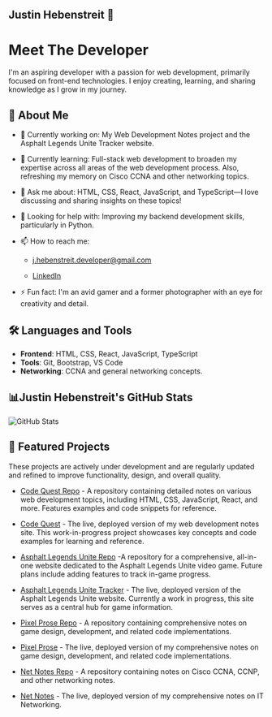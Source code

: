 ## Justin Hebenstreit 👋

# Meet The Developer

I'm an aspiring developer with a passion for web development, primarily focused on front-end technologies. I enjoy creating, learning, and sharing knowledge as I grow in my journey.

## 🚀 About Me

- 🔭 Currently working on: My Web Development Notes project and the Asphalt Legends Unite Tracker website.

- 🌱 Currently learning: Full-stack web development to broaden my expertise across all areas of the web development process. Also, refreshing my memory on Cisco CCNA and other networking topics.

- 💬 Ask me about: HTML, CSS, React, JavaScript, and TypeScript—I love discussing and sharing insights on these topics!

- 🤔 Looking for help with: Improving my backend development skills, particularly in Python.

- 📫 How to reach me:

    - [j.hebenstreit.developer@gmail.com](mailto:j.hebenstreit.developer@gmail.com)

    - [LinkedIn](https://www.linkedin.com/in/justin-hebenstreit-6ba22920/)

- ⚡ Fun fact: I'm an avid gamer and a former photographer with an eye for creativity and detail.

## 🛠️ Languages and Tools

- **Frontend**: HTML, CSS, React, JavaScript, TypeScript
- **Tools**: Git, Bootstrap, VS Code
- **Networking**: CCNA and general networking concepts.

## 📊Justin Hebenstreit's GitHub Stats

![GitHub Stats](https://github-readme-stats.vercel.app/api?username=JHebenstreit48&show_icons=true&include_all_commits=true&count_private=true&custom_title=GitHub%20Stats&bg_color=0d1117&title_color=800080&text_color=9f9f9f&icon_color=00008B&ring_color=FFD700&border_radius=15&cache_seconds=1800)

## 📌 Featured Projects

These projects are actively under development and are regularly updated and refined to improve functionality, design, and overall quality.

- [Code Quest Repo](https://github.com/JHebenstreit48/coding-notes-react) - A repository containing detailed notes on various web development topics, including HTML, CSS, JavaScript, React, and more. Features examples and code snippets for reference.

- [Code Quest](https://coding-notes-react-version.netlify.app/html) - The live, deployed version of my web development notes site. This work-in-progress project showcases key concepts and code examples for learning and reference.

- [Asphalt Legends Unite Repo](https://github.com/JHebenstreit48/asphalt-legends-unite-react) -A repository for a comprehensive, all-in-one website dedicated to the Asphalt Legends Unite video game. Future plans include adding features to track in-game progress.

- [Asphalt Legends Unite Tracker](https://asphalt-legends-unite-react.onrender.com/) - 
The live, deployed version of the Asphalt Legends Unite website. Currently a work in progress, this site serves as a central hub for game information.

- [Pixel Prose Repo](https://github.com/JHebenstreit48/game-development-notes) - A repository containing comprehensive notes on game design, development, and related code implementations.

- [Pixel Prose](https://game-development-notes.netlify.app/) - The live, deployed version of my comprehensive notes on game design, development, and related code implementations.

- [Net Notes Repo](https://github.com/JHebenstreit48/NetNotes) - A repository containing notes on Cisco CCNA, CCNP, and other networking notes.

- [Net Notes](https://netnotes.netlify.app/) - The live, deployed version of my comprehensive notes on IT Networking.
